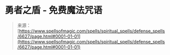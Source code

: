 <!--yml

category: 未分类

date: 2024-06-12 18:41:21

-->

# 勇者之盾 - 免费魔法咒语

> 来源：[https://www.spellsofmagic.com/spells/spiritual_spells/defense_spells/6627/page.html#0001-01-01](https://www.spellsofmagic.com/spells/spiritual_spells/defense_spells/6627/page.html#0001-01-01)
